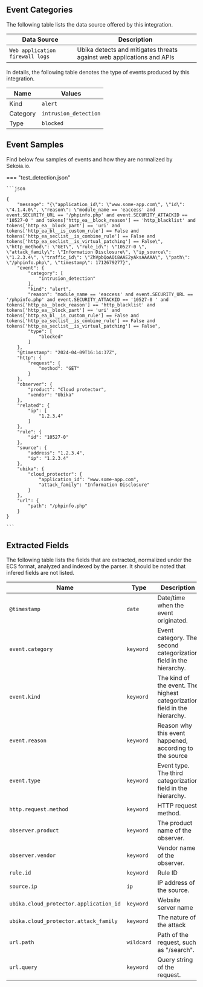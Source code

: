 
## Event Categories


The following table lists the data source offered by this integration.

| Data Source | Description                          |
| ----------- | ------------------------------------ |
| `Web application firewall logs` | Ubika detects and mitigates threats against web applications and APIs |





In details, the following table denotes the type of events produced by this integration.

| Name | Values |
| ---- | ------ |
| Kind | `alert` |
| Category | `intrusion_detection` |
| Type | `blocked` |




## Event Samples

Find below few samples of events and how they are normalized by Sekoia.io.


=== "test_detection.json"

    ```json
	
    {
        "message": "{\"application_id\": \"www.some-app.com\", \"id\": \"4.1.4.0\", \"reason\": \"module_name == 'eaccess' and event.SECURITY_URL == '/phpinfo.php' and event.SECURITY_ATTACKID == '10527-0 ' and tokens['http_ea__block_reason'] == 'http_blacklist' and tokens['http_ea__block_part'] == 'uri' and tokens['http_ea_bl__is_custom_rule'] == False and tokens['http_ea_seclist__is_combine_rule'] == False and tokens['http_ea_seclist__is_virtual_patching'] == False\", \"http_method\": \"GET\", \"rule_id\": \"10527-0 \", \"attack_family\": \"Information Disclosure\", \"ip_source\": \"1.2.3.4\", \"traffic_id\": \"ZhVpbQoAQi8AAE2yAksAAAAA\", \"path\": \"/phpinfo.php\", \"timestamp\": 1712679277}",
        "event": {
            "category": [
                "intrusion_detection"
            ],
            "kind": "alert",
            "reason": "module_name == 'eaccess' and event.SECURITY_URL == '/phpinfo.php' and event.SECURITY_ATTACKID == '10527-0 ' and tokens['http_ea__block_reason'] == 'http_blacklist' and tokens['http_ea__block_part'] == 'uri' and tokens['http_ea_bl__is_custom_rule'] == False and tokens['http_ea_seclist__is_combine_rule'] == False and tokens['http_ea_seclist__is_virtual_patching'] == False",
            "type": [
                "blocked"
            ]
        },
        "@timestamp": "2024-04-09T16:14:37Z",
        "http": {
            "request": {
                "method": "GET"
            }
        },
        "observer": {
            "product": "Cloud protector",
            "vendor": "Ubika"
        },
        "related": {
            "ip": [
                "1.2.3.4"
            ]
        },
        "rule": {
            "id": "10527-0"
        },
        "source": {
            "address": "1.2.3.4",
            "ip": "1.2.3.4"
        },
        "ubika": {
            "cloud_protector": {
                "application_id": "www.some-app.com",
                "attack_family": "Information Disclosure"
            }
        },
        "url": {
            "path": "/phpinfo.php"
        }
    }
    	
	```





## Extracted Fields

The following table lists the fields that are extracted, normalized under the ECS format, analyzed and indexed by the parser. It should be noted that infered fields are not listed.

| Name | Type | Description                |
| ---- | ---- | ---------------------------|
|`@timestamp` | `date` | Date/time when the event originated. |
|`event.category` | `keyword` | Event category. The second categorization field in the hierarchy. |
|`event.kind` | `keyword` | The kind of the event. The highest categorization field in the hierarchy. |
|`event.reason` | `keyword` | Reason why this event happened, according to the source |
|`event.type` | `keyword` | Event type. The third categorization field in the hierarchy. |
|`http.request.method` | `keyword` | HTTP request method. |
|`observer.product` | `keyword` | The product name of the observer. |
|`observer.vendor` | `keyword` | Vendor name of the observer. |
|`rule.id` | `keyword` | Rule ID |
|`source.ip` | `ip` | IP address of the source. |
|`ubika.cloud_protector.application_id` | `keyword` | Website server name |
|`ubika.cloud_protector.attack_family` | `keyword` | The nature of the attack |
|`url.path` | `wildcard` | Path of the request, such as "/search". |
|`url.query` | `keyword` | Query string of the request. |

